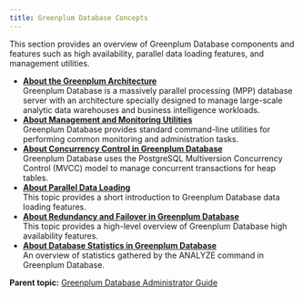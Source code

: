 ```yaml
---
title: Greenplum Database Concepts 
---
```


This section provides an overview of Greenplum Database components and features such as high availability, parallel data loading features, and management utilities.

-   **[About the Greenplum Architecture](../intro/arch_overview.html)**  
Greenplum Database is a massively parallel processing \(MPP\) database server with an architecture specially designed to manage large-scale analytic data warehouses and business intelligence workloads.
-   **[About Management and Monitoring Utilities](../intro/about_utilities.html)**  
Greenplum Database provides standard command-line utilities for performing common monitoring and administration tasks.
-   **[About Concurrency Control in Greenplum Database](../intro/about_mvcc.html)**  
Greenplum Database uses the PostgreSQL Multiversion Concurrency Control \(MVCC\) model to manage concurrent transactions for heap tables.
-   **[About Parallel Data Loading](../intro/about_loading.html)**  
This topic provides a short introduction to Greenplum Database data loading features.
-   **[About Redundancy and Failover in Greenplum Database](../intro/about_ha.html)**  
This topic provides a high-level overview of Greenplum Database high availability features.
-   **[About Database Statistics in Greenplum Database](../intro/about_statistics.html)**  
An overview of statistics gathered by the ANALYZE command in Greenplum Database.

**Parent topic:** [Greenplum Database Administrator Guide](../admin_guide.html)

